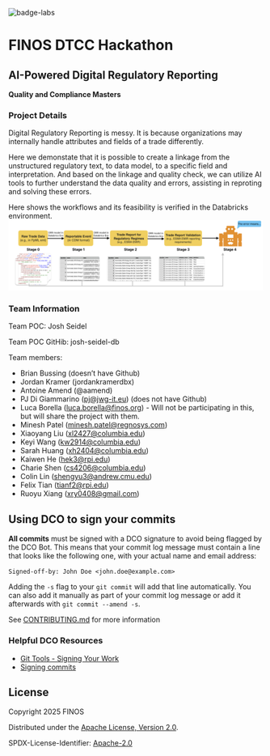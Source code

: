 ![badge-labs](https://user-images.githubusercontent.com/327285/230928932-7c75f8ed-e57b-41db-9fb7-a292a13a1e58.svg)

# FINOS DTCC Hackathon 


## AI-Powered Digital Regulatory Reporting
**Quality and Compliance Masters**


### Project Details
Digital Regulatory Reporting is messy. It is because organizations may internally handle attributes and fields of a trade differently. 

Here we demonstate that it is possible to create a linkage from the unstructured regulatory text, to data model, to a specific field and interpretation. And based on the linkage and quality check, we can utilize AI tools to further understand the data quality and errors, assisting in reproting and solving these errors.

Here shows the workflows and its feasibility is verified in the Databricks environment.
![Workflow](asset/workflow.png)

### Team Information
Team POC: Josh Seidel

Team POC GitHib: josh-seidel-db

Team members:
* Brian Bussing (doesn’t have Github)
* Jordan Kramer (jordankramerdbx)
* Antoine Amend (@aamend)
* PJ Di Giammarino (pj@jwg-it.eu) (does not have Github)
* Luca Borella (luca.borella@finos.org) - Will not be participating in this, but will share the project with them.
* Minesh Patel (minesh.patel@regnosys.com)
* Xiaoyang Liu (xl2427@columbia.edu) 
* Keyi Wang (kw2914@columbia.edu)
* Sarah Huang (xh2404@columbia.edu)
* Kaiwen He (hek3@rpi.edu)
* Charie Shen (cs4206@columbia.edu)
* Colin Lin (shengyu3@andrew.cmu.edu)
* Felix Tian (tianf2@rpi.edu)
* Ruoyu Xiang (xry0408@gmail.com)



## Using DCO to sign your commits

**All commits** must be signed with a DCO signature to avoid being flagged by the DCO Bot. This means that your commit log message must contain a line that looks like the following one, with your actual name and email address:

```
Signed-off-by: John Doe <john.doe@example.com>
```

Adding the `-s` flag to your `git commit` will add that line automatically. You can also add it manually as part of your commit log message or add it afterwards with `git commit --amend -s`.

See [CONTRIBUTING.md](./.github/CONTRIBUTING.md) for more information

### Helpful DCO Resources
- [Git Tools - Signing Your Work](https://git-scm.com/book/en/v2/Git-Tools-Signing-Your-Work)
- [Signing commits
](https://docs.github.com/en/github/authenticating-to-github/signing-commits)


## License

Copyright 2025 FINOS

Distributed under the [Apache License, Version 2.0](http://www.apache.org/licenses/LICENSE-2.0).

SPDX-License-Identifier: [Apache-2.0](https://spdx.org/licenses/Apache-2.0)








